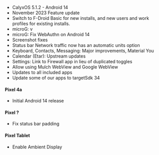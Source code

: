* CalyxOS 5.1.2 - Android 14
* November 2023 Feature update
* Switch to F-Droid Basic for new installs, and new users and work profiles for existing installs.
* microG: v
* microG: Fix WebAuthn on Android 14
* Screenshot fixes
* Status bar Network traffic now has an automatic units option
* Keyboard, Contacts, Messaging: Major improvements, Material You
* Calendar (Etar): Upstream updates
* Settings: Link to Firewall app in lieu of duplicated toggles
* Allow using Mulch WebView and Google WebView
* Updates to all included apps
* Update some of our apps to targetSdk 34

#### Pixel 4a
* Initial Android 14 release

#### Pixel ?
* Fix status bar padding

#### Pixel Tablet
* Enable Ambient Display
